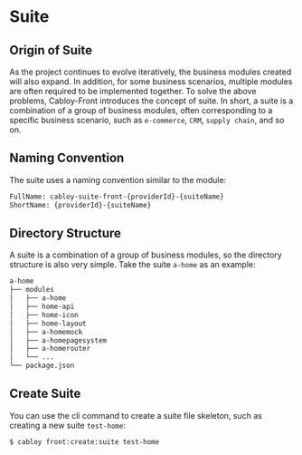# Suite

## Origin of Suite

As the project continues to evolve iteratively, the business modules created will also expand. In addition, for some business scenarios, multiple modules are often required to be implemented together. To solve the above problems, Cabloy-Front introduces the concept of suite. In short, a suite is a combination of a group of business modules, often corresponding to a specific business scenario, such as `e-commerce`, `CRM`, `supply chain`, and so on.

## Naming Convention

The suite uses a naming convention similar to the module:

```bash
FullName: cabloy-suite-front-{providerId}-{suiteName}
ShortName: {providerId}-{suiteName}
```

## Directory Structure

A suite is a combination of a group of business modules, so the directory structure is also very simple. Take the suite `a-home` as an example:

```bash
a-home
├── modules
│   ├── a-home
│   ├── home-api
│   ├── home-icon
│   ├── home-layout
│   ├── a-homemock
│   ├── a-homepagesystem
│   ├── a-homerouter
│   └── ...
└── package.json
```

## Create Suite

You can use the cli command to create a suite file skeleton, such as creating a new suite `test-home`:

```bash
$ cabloy front:create:suite test-home
```
